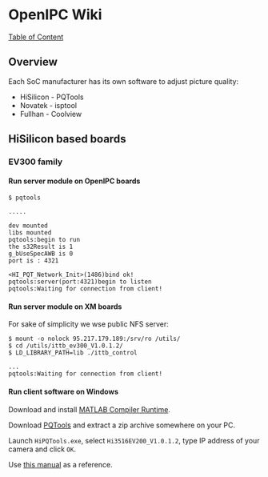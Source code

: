 # OpenIPC Wiki
[Table of Content](index.md)

Overview
--------

Each SoC manufacturer has its own software to adjust picture quality:

* HiSilicon - PQTools
* Novatek - isptool
* Fullhan - Coolview

## HiSilicon based boards

### EV300 family

#### Run server module on OpenIPC boards

```console
$ pqtools

.....

dev mounted
libs mounted
pqtools:begin to run
the s32Result is 1
g_bUseSpecAWB is 0
port is : 4321

<HI_PQT_Network_Init>(1486)bind ok!
pqtools:server(port:4321)begin to listen
pqtools:Waiting for connection from client!
```

#### Run server module on XM boards

For sake of simplicity we wse public NFS server:

```console
$ mount -o nolock 95.217.179.189:/srv/ro /utils/
$ cd /utils/ittb_ev300_V1.0.1.2/
$ LD_LIBRARY_PATH=lib ./ittb_control

...
pqtools:Waiting for connection from client!
```

#### Run client software on Windows

Download and install [MATLAB Compiler Runtime][mcr].

Download [PQTools][pqt] and extract a zip archive somewhere on your PC.

Launch `HiPQTools.exe`, select `Hi3516EV200_V1.0.1.2`, type IP address of your
camera and click `OK`.

Use [this manual][man] as a reference.

[mcr]: https://ssd.mathworks.com/supportfiles/MCR_Runtime/R2012a/MCR_R2012a_win32_installer.exe
[pqt]: https://drive.google.com/file/d/1c4XZRbJKXjMBwfMJaLl5jUPcVqMbO936/view?usp=sharing
[man]: https://drive.google.com/file/d/1mY1lXMZVNz2Ia5CPvTF-K-907eIioSYU/view?usp=sharing
